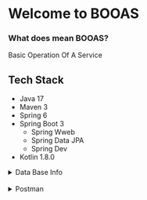 

# Welcome to BOOAS

### What does mean BOOAS?
Basic Operation Of A Service

## Tech Stack

* Java 17
* Maven 3
* Spring 6
* Spring Boot 3
  * Spring Wweb
  * Spring Data JPA
  * Spring Dev
* Kotlin 1.8.0

<details> 
<summary> Data Base Info</summary>

* Create Table

`CREATE TABLE public.persona (`
`id serial4 NOT NULL,`
`nombre varchar NOT NULL,`
`apellido varchar NULL,`
`email varchar NOT NULL,`
`phone varchar NOT NULL`
`);`

* Insert 

```INSERT INTO public.persona (nombre,apellido,email,phone) VALUES```
```('','','andres.ramirez@email.com',''),```
```('Andres','Ramirez','andres.ramirez@email.com','88889999');```

* Select

`SELECT id, nombre, apellido, email, phone`
`FROM public.persona;`

* DELETE

`DELETE FROM public.persona`
`WHERE tableoid=0 AND cmax=? AND xmax=? AND cmin=? AND xmin=? AND ctid=? AND id=nextval('persona_id_seq'::regclass) AND nombre='' AND apellido='' AND email='' AND phone='';`

</details>
<br>
<details>
<summary>Postman</summary>

* SAVE
 
![Screenshot 2023-03-21 at 21.54.26.png](..%2F..%2F..%2F..%2FDesktop%2FScreenshot%202023-03-21%20at%2021.54.26.png)

* GET

![Screenshot 2023-03-21 at 21.54.36.png](..%2F..%2F..%2F..%2F..%2F..%2Fvar%2Ffolders%2F80%2Fgzxt10r50077j78xncswfb1r0000gs%2FT%2FTemporaryItems%2FNSIRD_screencaptureui_V8dyzf%2FScreenshot%202023-03-21%20at%2021.54.36.png)
</details>